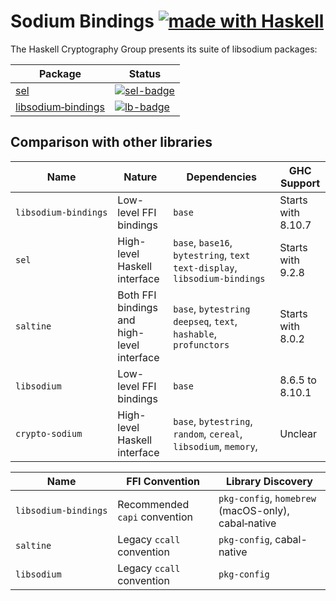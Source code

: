 # Sodium Bindings [![made with Haskell](https://img.shields.io/badge/Made%20in-Haskell-%235e5086?logo=haskell&style=flat-square)](https://haskell.org)

The Haskell Cryptography Group presents its suite of libsodium packages:

| Package                  | Status                 |
|--------------------------|------------------------|
| [sel][sel]               | [![sel-badge]][sel-ci] |
| [libsodium‑bindings][lb] | [![lb-badge]][lb-ci]   |

## Comparison with other libraries

| Name                 | Nature                                     | Dependencies                                                                 | GHC Support          
|----------------------|--------------------------------------------|------------------------------------------------------------------------------|--------------------  
| `libsodium‑bindings` | Low-level FFI bindings                     | `base`                                                                       | Starts with 8.10.7   
| `sel`                | High-level Haskell interface               | `base`, `base16`,  `bytestring`, `text` `text-display`, `libsodium‑bindings` | Starts with 9.2.8
| `saltine`            | Both FFI bindings and high-level interface | `base`, `bytestring` `deepseq`, `text`, `hashable`, `profunctors`            | Starts with 8.0.2  
| `libsodium`          | Low-level FFI bindings                     | `base`                                                                       | 8.6.5 to 8.10.1    
| `crypto‑sodium`      | High-level Haskell interface               | `base`, `bytestring`, `random`, `cereal`, `libsodium`, `memory`,             | Unclear            

| Name                 | FFI Convention                 | Library Discovery
|----------------------|--------------------------------|-------------------
| `libsodium‑bindings` | Recommended `capi` convention  | `pkg-config`, `homebrew` (macOS-only), cabal‑native
| `saltine`            | Legacy `ccall` convention      | `pkg-config`, cabal-native
| `libsodium`          | Legacy `ccall` convention      | `pkg-config`

[sel]: https://github.com/haskell-cryptography/libsodium-bindings/blob/main/sel/README.md
[sel-badge]: https://github.com/haskell-cryptography/libsodium-bindings/actions/workflows/sel.yml/badge.svg
[sel-ci]: https://github.com/haskell-cryptography/libsodium-bindings/actions/workflows/sel.yml?query=branch%3Amain

[lb]: https://github.com/haskell-cryptography/libsodium-bindings/blob/main/libsodium-bindings/README.md
[lb-badge]: https://github.com/haskell-cryptography/libsodium-bindings/actions/workflows/libsodium-bindings.yml/badge.svg
[lb-ci]: https://github.com/haskell-cryptography/libsodium-bindings/actions/workflows/libsodium-bindings.yml?query=branch%3Amain
